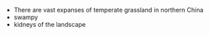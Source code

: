 - There are vast expanses of temperate grassland in northern China
- swampy
- kidneys of the landscape
